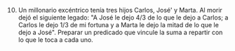 10. Un millonario excéntrico tenía tres hijos Carlos, José' y Marta. Al morir dejó el siguiente legado: "A José le dejo 4/3 de lo que le dejo a Carlos; a Carlos le dejo 1/3 de mi fortuna y a Marta le dejo la mitad de lo que le dejo a José". Preparar un predicado que vincule la suma a repartir con lo que le toca a cada uno.